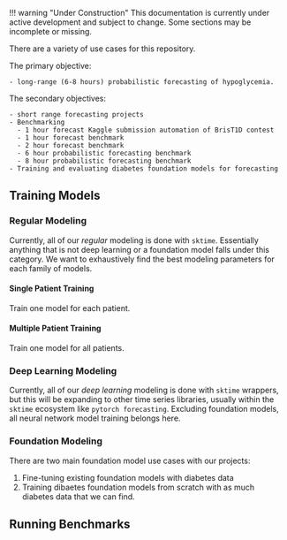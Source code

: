 !!! warning "Under Construction"
    This documentation is currently under active development and subject to change.
    Some sections may be incomplete or missing.

There are a variety of use cases for this repository.

The primary objective:

    - long-range (6-8 hours) probabilistic forecasting of hypoglycemia.

The secondary objectives:

    - short range forecasting projects
    - Benchmarking
      - 1 hour forecast Kaggle submission automation of BrisT1D contest
      - 1 hour forecast benchmark
      - 2 hour forecast benchmark
      - 6 hour probabilistic forecasting benchmark
      - 8 hour probabilistic forecasting benchmark
    - Training and evaluating diabetes foundation models for forecasting

## Training Models
### Regular Modeling
Currently, all of our *regular* modeling is done with ```sktime```.
Essentially anything that is not deep learning or a foundation model falls under this category.
We want to exhaustively find the best modeling parameters for each family of models.
#### Single Patient Training
Train one model for each patient.

#### Multiple Patient Training
Train one model for all patients.

### Deep Learning Modeling
Currently, all of our *deep learning* modeling is done with ```sktime``` wrappers, but this will be expanding to other time series libraries, usually within the ```sktime``` ecosystem like ```pytorch forecasting```.
Excluding foundation models, all neural network model training belongs here.

### Foundation Modeling
There are two main foundation model use cases with our projects:
1. Fine-tuning existing foundation models with diabetes data
2. Training dibaetes foundation models from scratch with as much diabetes data that we can find.

## Running Benchmarks
